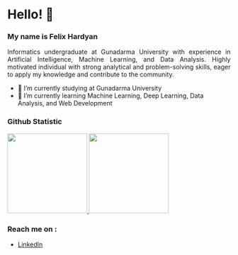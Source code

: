 # Hello! 👋

### My name is **Felix Hardyan**
<p align="justify">
Informatics undergraduate at Gunadarma University with experience in Artificial Intelligence, Machine Learning, and Data Analysis. Highly motivated individual with strong analytical and problem-solving skills, eager to apply my knowledge and contribute to the community.
</p>

- 🔭 I’m currently studying at Gunadarma University
- 🌱 I’m currently learning Machine Learning, Deep Learning, Data Analysis, and Web Development

### Github Statistic
<p align="left">
<a href="https://github.com/flxhrdyn">
  <img height="180em" src="https://github-readme-stats-eight-theta.vercel.app/api?username=flxhrdyn&show_icons=true&theme=algolia&include_all_commits=true&count_private=true"/>
  <img height="180em" src="https://github-readme-stats-eight-theta.vercel.app/api/top-langs/?username=flxhrdyn&layout=compact&langs_count=8&theme=algolia"/>
</a>
</p>

### Reach me on :
- <a href="https://www.linkedin.com/in/felix-windriyareksa-hardyan/">LinkedIn</a>

<!--
**flxhrdyn/flxhrdyn** is a ✨ _special_ ✨ repository because its `README.md` (this file) appears on your GitHub profile.

Here are some ideas to get you started:

- 🔭 I’m currently working on ...
- 🌱 I’m currently learning ...
- 👯 I’m looking to collaborate on ...
- 🤔 I’m looking for help with ...
- 💬 Ask me about ...
- 📫 How to reach me: ...
- 😄 Pronouns: ...
- ⚡ Fun fact: ...
-->
